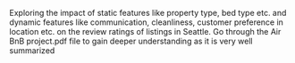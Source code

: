 Exploring the impact of static features like property type, bed type etc. and dynamic features like communication, cleanliness, customer preference in location etc. on the review ratings of listings in Seattle.
Go through the Air BnB project.pdf file to gain deeper understanding as it is very well summarized

